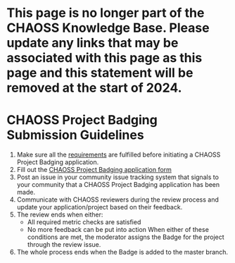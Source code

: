 # **This page is no longer part of the CHAOSS Knowledge Base. Please update any links that may be associated with this page as this page and this statement will be removed at the start of 2024.**

# CHAOSS Project Badging Submission Guidelines

1. Make sure all the [requirements](./requirements.md) are fulfilled before initiating a CHAOSS Project Badging application.
2. Fill out the [CHAOSS Project Badging application form](https://github.com/badging/project-diversity-and-inclusion/blob/master/.github/ISSUE_TEMPLATE/ProjectApplication.yaml)
3. Post an issue in your community issue tracking system that signals to your community that a CHAOSS Project Badging application has been made.
4. Communicate with CHAOSS reviewers during the review process and update your application/project based on their feedback.
5. The review ends when either:
    - All required metric checks are satisfied
    - No more feedback can be put into action
   When either of these conditions are met, the moderator assigns the Badge for the project through the review issue.
4. The whole process ends when the Badge is added to the master branch.
